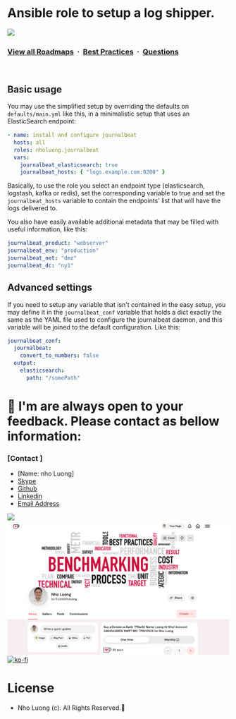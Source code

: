 # Ansible role to setup a log shipper.

![](https://i.imgur.com/waxVImv.png)
### [View all Roadmaps](https://github.com/nholuongut/all-roadmaps) &nbsp;&middot;&nbsp; [Best Practices](https://github.com/nholuongut/all-roadmaps/blob/main/public/best-practices/) &nbsp;&middot;&nbsp; [Questions](https://www.linkedin.com/in/nholuong/)
<br/>

## Basic usage
You may use the simplified setup by overriding the defaults on `defaults/main.yml` like this, in a minimalistic setup
that uses an ElasticSearch endpoint:
```yaml
- name: install and configure journalbeat
  hosts: all
  roles: nholuong.journalbeat
  vars:
    journalbeat_elasticsearch: true
    journalbeat_hosts: { "logs.example.com:9200" }
```

Basically, to use the role you select an endpoint type (elasticsearch, logstash, kafka or redis), set the corresponding
variable to true and set the `journalbeat_hosts` variable to contain the endpoints' list that will have the logs
delivered to.

You also have easily available additional metadata that may be filled with useful information, like this:
```yaml
journalbeat_product: "webserver"
journalbeat_env: "production"
journalbeat_net: "dmz"
journalbeat_dc: "ny1"
```

## Advanced settings
If you need to setup any variable that isn't contained in the easy setup, you may define it in the `journalbeat_conf`
variable that holds a dict exactly the same as the YAML file used to configure the journalbeat daemon, and this
variable will be joined to the default configuration. Like this:
```yaml
journalbeat_conf:
  journalbeat:
    convert_to_numbers: false
  output:
    elasticsearch:
      path: "/somePath"
```

# 🚀 I'm are always open to your feedback.  Please contact as bellow information:
### [Contact ]
* [Name: nho Luong]
* [Skype](luongutnho_skype)
* [Github](https://github.com/nholuongut/)
* [Linkedin](https://www.linkedin.com/in/nholuong/)
* [Email Address](luongutnho@hotmail.com)

![](https://i.imgur.com/waxVImv.png)
![](Donate.png)
[![ko-fi](https://ko-fi.com/img/githubbutton_sm.svg)](https://ko-fi.com/nholuong)

# License
* Nho Luong (c). All Rights Reserved.🌟
